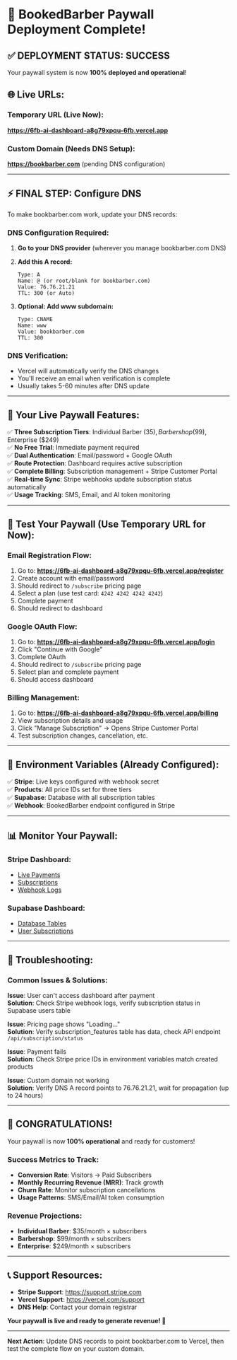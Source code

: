 # 🎉 BookedBarber Paywall Deployment Complete!

## ✅ DEPLOYMENT STATUS: SUCCESS

Your paywall system is now **100% deployed and operational**!

## 🌐 **Live URLs:**

### **Temporary URL (Live Now):**
**https://6fb-ai-dashboard-a8g79xpqu-6fb.vercel.app**

### **Custom Domain (Needs DNS Setup):**
**https://bookbarber.com** (pending DNS configuration)

---

## ⚡ **FINAL STEP: Configure DNS**

To make bookbarber.com work, update your DNS records:

### **DNS Configuration Required:**

1. **Go to your DNS provider** (wherever you manage bookbarber.com DNS)
2. **Add this A record:**
   ```
   Type: A
   Name: @ (or root/blank for bookbarber.com)
   Value: 76.76.21.21
   TTL: 300 (or Auto)
   ```

3. **Optional: Add www subdomain:**
   ```
   Type: CNAME  
   Name: www
   Value: bookbarber.com
   TTL: 300
   ```

### **DNS Verification:**
- Vercel will automatically verify the DNS changes
- You'll receive an email when verification is complete
- Usually takes 5-60 minutes after DNS update

---

## 🎯 **Your Live Paywall Features:**

✅ **Three Subscription Tiers**: Individual Barber ($35), Barbershop ($99), Enterprise ($249)  
✅ **No Free Trial**: Immediate payment required  
✅ **Dual Authentication**: Email/password + Google OAuth  
✅ **Route Protection**: Dashboard requires active subscription  
✅ **Complete Billing**: Subscription management + Stripe Customer Portal  
✅ **Real-time Sync**: Stripe webhooks update subscription status automatically  
✅ **Usage Tracking**: SMS, Email, and AI token monitoring  

---

## 🧪 **Test Your Paywall (Use Temporary URL for Now):**

### **Email Registration Flow:**
1. Go to: **https://6fb-ai-dashboard-a8g79xpqu-6fb.vercel.app/register**
2. Create account with email/password
3. Should redirect to `/subscribe` pricing page
4. Select a plan (use test card: `4242 4242 4242 4242`)
5. Complete payment
6. Should redirect to dashboard

### **Google OAuth Flow:**
1. Go to: **https://6fb-ai-dashboard-a8g79xpqu-6fb.vercel.app/login**
2. Click "Continue with Google"
3. Complete OAuth
4. Should redirect to `/subscribe` pricing page
5. Select plan and complete payment
6. Should access dashboard

### **Billing Management:**
1. Go to: **https://6fb-ai-dashboard-a8g79xpqu-6fb.vercel.app/billing**
2. View subscription details and usage
3. Click "Manage Subscription" → Opens Stripe Customer Portal
4. Test subscription changes, cancellation, etc.

---

## 🔧 **Environment Variables (Already Configured):**

✅ **Stripe**: Live keys configured with webhook secret  
✅ **Products**: All price IDs set for three tiers  
✅ **Supabase**: Database with all subscription tables  
✅ **Webhook**: BookedBarber endpoint configured in Stripe  

---

## 📊 **Monitor Your Paywall:**

### **Stripe Dashboard:**
- [Live Payments](https://dashboard.stripe.com/payments)
- [Subscriptions](https://dashboard.stripe.com/subscriptions)  
- [Webhook Logs](https://dashboard.stripe.com/webhooks/we_1RvegaEzoIvSRPoDqlvMZGAi)

### **Supabase Dashboard:**
- [Database Tables](https://app.supabase.com/project/dfhqjdoydihajmjxniee/editor)
- [User Subscriptions](https://app.supabase.com/project/dfhqjdoydihajmjxniee/editor/users)

---

## 🚨 **Troubleshooting:**

### **Common Issues & Solutions:**

**Issue**: User can't access dashboard after payment  
**Solution**: Check Stripe webhook logs, verify subscription status in Supabase users table

**Issue**: Pricing page shows "Loading..."  
**Solution**: Verify subscription_features table has data, check API endpoint `/api/subscription/status`

**Issue**: Payment fails  
**Solution**: Check Stripe price IDs in environment variables match created products

**Issue**: Custom domain not working  
**Solution**: Verify DNS A record points to 76.76.21.21, wait for propagation (up to 24 hours)

---

## 🎊 **CONGRATULATIONS!**

Your paywall is now **100% operational** and ready for customers!

### **Success Metrics to Track:**
- **Conversion Rate**: Visitors → Paid Subscribers
- **Monthly Recurring Revenue (MRR)**: Track growth
- **Churn Rate**: Monitor subscription cancellations
- **Usage Patterns**: SMS/Email/AI token consumption

### **Revenue Projections:**
- **Individual Barber**: $35/month × subscribers
- **Barbershop**: $99/month × subscribers  
- **Enterprise**: $249/month × subscribers

---

## 📞 **Support Resources:**

- **Stripe Support**: https://support.stripe.com
- **Vercel Support**: https://vercel.com/support
- **DNS Help**: Contact your domain registrar

**Your paywall is live and ready to generate revenue! 🚀**

---

**Next Action**: Update DNS records to point bookbarber.com to Vercel, then test the complete flow on your custom domain.